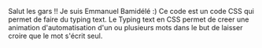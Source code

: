 Salut les gars !! Je suis Emmanuel Bamidélé :)
Ce code est un code CSS qui permet de faire du typing text.
Le Typing text en CSS permet de creer une animation d'automatisation d'un ou plusieurs mots dans le but de laisser croire que le mot s'écrit seul.
